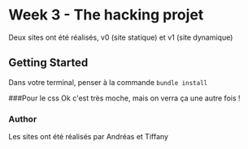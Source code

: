 
# Week 3 - The hacking projet
Deux sites ont été réalisés, v0 (site statique) et v1 (site dynamique)
## Getting Started

Dans votre terminal, penser à la commande ```bundle install```

###Pour le css
Ok c'est très moche, mais on verra ça une autre fois !

### Author

Les sites ont été réalisés par Andréas et Tiffany
